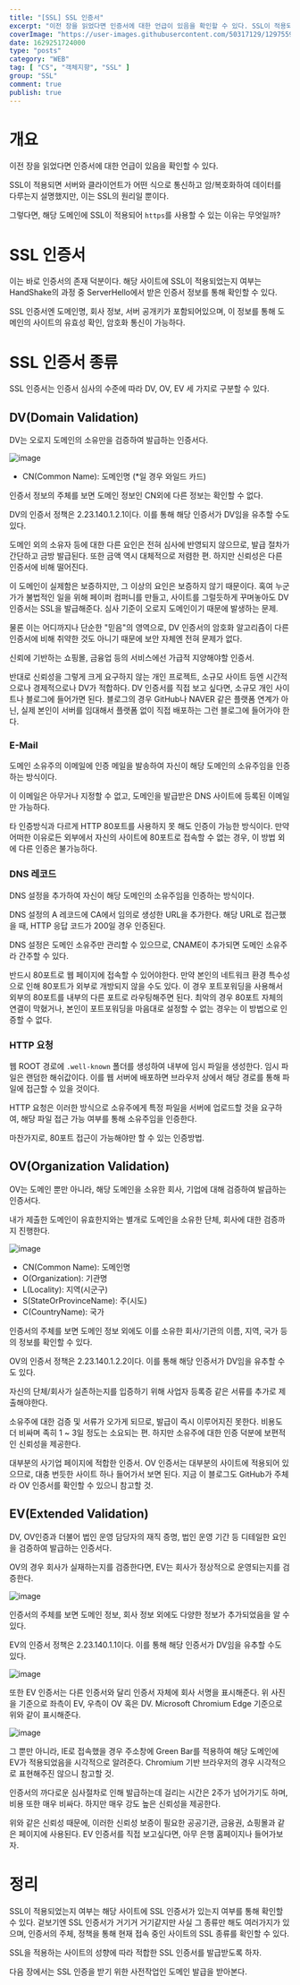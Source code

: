 ```yaml
---
title: "[SSL] SSL 인증서"
excerpt: "이전 장을 읽었다면 인증서에 대한 언급이 있음을 확인할 수 있다. SSL이 적용되면 서버와 클라이언트가 어떤 식으로 통신하고 암/복호화하여 데이터를 다루는지 설명했지만, 이는 SSL의 원리일 뿐이다. 그렇다면, 해당 도메인에 SSL이 적용되어 https를 사용할 수 있는 이유는 무엇일까?"
coverImage: "https://user-images.githubusercontent.com/50317129/129755999-c5d6c474-d5c0-442a-b7c5-37b3cdf703a9.png"
date: 1629251724000
type: "posts"
category: "WEB"
tag: [ "CS", "객체지향", "SSL" ]
group: "SSL"
comment: true
publish: true
---
```


# 개요

이전 장을 읽었다면 인증서에 대한 언급이 있음을 확인할 수 있다.

SSL이 적용되면 서버와 클라이언트가 어떤 식으로 통신하고 암/복호화하여 데이터를 다루는지 설명했지만, 이는 SSL의 원리일 뿐이다.

그렇다면, 해당 도메인에 SSL이 적용되어 `https`를 사용할 수 있는 이유는 무엇일까?

# SSL 인증서

이는 바로 인증서의 존재 덕분이다. 해당 사이트에 SSL이 적용되었는지 여부는 HandShake의 과정 중 ServerHello에서 받은 인증서 정보를 통해 확인할 수 있다.

SSL 인증서엔 도메인명, 회사 정보, 서버 공개키가 포함되어있으며, 이 정보를 통해 도메인의 사이트의 유효성 확인, 암호화 통신이 가능하다.

# SSL 인증서 종류

SSL 인증서는 인증서 심사의 수준에 따라 DV, OV, EV 세 가지로 구분할 수 있다.

## DV(Domain Validation)

<span class="pink-600">DV</span>는 오로지 <span class="pink-400">도메인의 소유만을 검증하여 발급하는 인증서</span>다.

![image](https://user-images.githubusercontent.com/50317129/129820828-2bcf1d36-c954-471d-a7ce-e5facfa27859.png)

* <span class="orange-400">CN(Common Name)</span>: 도메인명 (*일 경우 와일드 카드)

인증서 정보의 주체를 보면 도메인 정보인 CN외에 다른 정보는 확인할 수 없다.

DV의 인증서 정책은 <span class="orange-400">2.23.140.1.2.1</span>이다. 이를 통해 해당 인증서가 DV임을 유추할 수도 있다.

도메인 외의 소유자 등에 대한 다른 요인은 전혀 심사에 반영되지 않으므로, <span class="green-400">발급 절차가 간단하고 금방 발급</span>된다. 또한 <span class="green-400">금액 역시 대체적으로 저렴</span>한 편. 하지만 <span class="red-400">신뢰성은 다른 인증서에 비해 떨어진다.</span>

이 도메인이 실제함은 보증하지만, 그 이상의 요인은 보증하지 않기 때문이다. 혹여 누군가가 불법적인 일을 위해 페이퍼 컴퍼니를 만들고, 사이트를 그럴듯하게 꾸며놓아도 DV 인증서는 SSL을 발급해준다. 심사 기준이 오로지 도메인이기 때문에 발생하는 문제.

물론 이는 어디까지나 단순한 "믿음"의 영역으로, <span class="green-400">DV 인증서의 암호화 알고리즘이 다른 인증서에 비해 취약한 것도 아니기 때문에 보안 자체엔 전혀 문제가 없다.</span>

신뢰에 기반하는 쇼핑몰, 금융업 등의 서비스에선 가급적 지양해야할 인증서.

반대로 신뢰성을 그렇게 크게 요구하지 않는 <span class="lightBlue-400">개인 프로젝트</span>, <span class="lightBlue-400">소규모 사이트</span> 등엔 시간적으로나 경제적으로나 DV가 적합하다. DV 인증서를 직접 보고 싶다면, 소규모 개인 사이트나 블로그에 들어가면 된다. 블로그의 경우 GitHub나 NAVER 같은 플랫폼 연계가 아닌, 실제 본인이 서버를 임대해서 플랫폼 없이 직접 배포하는 그런 블로그에 들어가야 한다.

### E-Mail

<span class="orange-400">도메인 소유주의 이메일에 인증 메일을 발송하여 자신이 해당 도메인의 소유주임을 인증</span>하는 방식이다.

이 이메일은 아무거나 지정할 수 없고, 도메인을 발급받은 DNS 사이트에 등록된 이메일만 가능하다.

타 인증방식과 다르게 <span class="green-400">HTTP 80포트를 사용하지 못 해도 인증이 가능한 방식</span>이다. 만약 어떠한 이유로든 외부에서 자신의 사이트에 80포트로 접속할 수 없는 경우, 이 방법 외에 다른 인증은 불가능하다.

### DNS 레코드

<span class="orange-400">DNS 설정을 추가하여 자신이 해당 도메인의 소유주임을 인증</span>하는 방식이다.

DNS 설정의 A 레코드에 CA에서 임의로 생성한 URL을 추가한다. 해당 URL로 접근했을 때, HTTP 응답 코드가 200일 경우 인증된다.

DNS 설정은 도메인 소유주만 관리할 수 있으므로, CNAME이 추가되면 도메인 소유주라 간주할 수 있다.

반드시 <span class="red-400">80포트로 웹 페이지에 접속할 수 있어야한다.</span> 만약 본인의 네트워크 환경 특수성으로 인해 80포트가 외부로 개방되지 않을 수도 있다. 이 경우 포트포워딩을 사용해서 외부의 80포트를 내부의 다른 포트로 라우팅해주면 된다. 최악의 경우 80포트 자체의 연결이 막혔거나, 본인이 포트포워딩을 마음대로 설정할 수 없는 경우는 이 방법으로 인증할 수 없다.

### HTTP 요청

웹 ROOT 경로에 `.well-known` 폴더를 생성하여 내부에 임시 파일을 생성한다. 임시 파일은 랜덤한 해쉬값이다. 이를 웹 서버에 배포하면 브라우저 상에서 해당 경로를 통해 파일에 접근할 수 있을 것이다.

<span class="orange-400">HTTP 요청은 이러한 방식으로 소유주에게 특정 파일을 서버에 업로드할 것을 요구하여, 해당 파일 접근 가능 여부를 통해 소유주임을 인증</span>한다.

마찬가지로, <span class="red-400">80포트 접근이 가능해야만 할 수 있는 인증</span>방법.

## OV(Organization Validation)

<span class="pink-600">OV</span>는 <span class="pink-400">도메인 뿐만 아니라, 해당 도메인을 소유한 회사, 기업에 대해 검증하여 발급</span>하는 인증서다.

내가 제출한 도메인이 유효한지와는 별개로 <span class="orange-400">도메인을 소유한 단체, 회사에 대한 검증까지 진행</span>한다.

![image](https://user-images.githubusercontent.com/50317129/129820836-ac84d888-46cc-4877-a060-bea4df121e7c.png)

* <span class="orange-400">CN(Common Name)</span>: 도메인명
* <span class="orange-400">O(Organization)</span>: 기관명
* <span class="orange-400">L(Locality)</span>: 지역(시군구)
* <span class="orange-400">S(StateOrProvinceName)</span>: 주(시도)
* <span class="orange-400">C(CountryName)</span>: 국가

인증서의 주체를 보면 도메인 정보 외에도 이를 소유한 회사/기관의 이름, 지역, 국가 등의 정보를 확인할 수 있다.

OV의 인증서 정책은 <span class="orange-400">2.23.140.1.2.2</span>이다. 이를 통해 해당 인증서가 DV임을 유추할 수도 있다.

자신의 단체/회사가 실존하는지를 입증하기 위해 사업자 등록증 같은 서류를 추가로 제출해야한다.

소유주에 대한 검증 및 서류가 오가게 되므로, <span class="red-400">발급이 즉시 이루어지진 못한다. 비용도 더 비싸며 족히 1 ~ 3일 정도는 소요</span>되는 편. 하지만 소유주에 대한 인증 덕분에 <span class="green-400">보편적인 신뢰성을 제공</span>한다.

대부분의 사기업 페이지에 적합한 인증서. OV 인증서는 <span class="lightBlue-400">대부분의 사이트에 적용</span>되어 있으므로, 대충 번듯한 사이트 하나 들어가서 보면 된다. 지금 이 블로그도 GitHub가 주체라 OV 인증서를 확인할 수 있으니 참고할 것.

## EV(Extended Validation)

<span class="pink-400">DV, OV인증과 더불어 법인 운영 담당자의 재직 증명, 법인 운영 기간 등 디테일한 요인을 검증</span>하여 발급하는 인증서다.

OV의 경우 회사가 실재하는지를 검증한다면, <span class="pink-400">EV</span>는 회사가 정상적으로 운영되는지를 검증한다.

![image](https://user-images.githubusercontent.com/50317129/129820838-a87a8221-7785-49be-a3c2-26d0041b3295.png)

인증서의 주체를 보면 도메인 정보, 회사 정보 외에도 다양한 정보가 추가되었음을 알 수 있다.

EV의 인증서 정책은 <span class="orange-400">2.23.140.1.1</span>이다. 이를 통해 해당 인증서가 DV임을 유추할 수도 있다.

![image](https://user-images.githubusercontent.com/50317129/129820842-41c97a59-f306-48d7-abfc-e6a06fd8ccf4.png)

또한 EV 인증서는 다른 인증서와 달리 인증서 자체에 회사 서명을 표시해준다. 위 사진을 기준으로 좌측이 EV, 우측이 OV 혹은 DV. Microsoft Chromium Edge 기준으로 위와 같이 표시해준다.

![image](https://user-images.githubusercontent.com/50317129/129820843-1c77482f-bf84-47c4-a46b-ecfdf8149398.png)

그 뿐만 아니라, IE로 접속했을 경우 주소창에 <span class="green-600">Green Bar</span>를 적용하여 해당 도메인에 EV가 적용되었음을 시각적으로 알려준다. Chromium 기반 브라우저의 경우 시각적으로 표현해주진 않으니 참고할 것.

인증서의 까다로운 심사절차로 인해 <span class="green-400">발급하는데 걸리는 시간은 2주가 넘어가기도 하며, 비용 또한 매우 비싸다.</span> 하지만 <span class="red-400">매우 강도 높은 신뢰성을 제공</span>한다.

위와 같은 신뢰성 때문에, 이러한 신뢰성 보증이 필요한 공공기관, 금융권, 쇼핑몰과 같은 페이지에 사용된다. EV 인증서를 직접 보고싶다면, 아무 은행 홈페이지나 들어가보자.

# 정리

SSL이 적용되었는지 여부는 해당 사이트에 SSL 인증서가 있는지 여부를 통해 확인할 수 있다. 겉보기엔 SSL 인증서가 거기거 거기같지만 사실 그 종류만 해도 여러가지가 있으며, 인증서의 주체, 정책을 통해 현재 접속 중인 사이트의 SSL 종류를 확인할 수 있다.

SSL을 적용하는 사이트의 성향에 따라 적합한 SSL 인증서를 발급받도록 하자.

다음 장에서는 SSL 인증을 받기 위한 사전작업인 도메인 발급을 받아본다.
